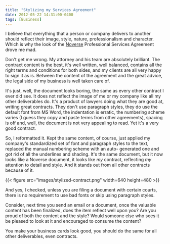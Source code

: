 ```yaml
---
title: "Stylizing my Services Agreement"
date: 2012-05-22 14:31:00-0400
tags: [Business]
---
```


I believe that everything that a person or company delivers to another should reflect their image, style, nature, professionalism and character. Which is why the look of the [Noverse](http://www.noverse.com) Professional Services Agreement drove me mad.

Don't get me wrong. My attorney and his team are absolutely brilliant. The contract content is the best, it's well written, well balanced, contains all the right terms and conditions for both sides, and my clients are all very happy to sign it as is. Between the content of the agreement and the great advice, the legal side of my business is well taken care of.

It's just, well, the document looks boring, the same as every other contract I ever did see. It does not reflect the image of me or my company like all my other deliverables do. It's a product of lawyers doing what they are good at, writing great contracts. They don't use paragraph styles, they do use the default font from MS Word, the indentation is erratic, the numbering scheme varies (I guess they copy and paste terms from other agreements), spacing is off and, well, the document is not very appealing to read. Yet it's a very good contract.

So, I reformatted it. Kept the same content, of course, just applied my company's standardized set of font and paragraph styles to the text, replaced the manual numbering scheme with an auto- generated one and got rid of all the underlines and shading. It's the same document, but it now looks like a Noverse document, it looks like *my* contract, reflecting *my* attention to detail and style. And it stands out from all other contracts because of it.

{{< figure src="images/stylized-contract.png" width=640 height=480 >}}

And yes, I checked, unless you are filing a document with certain courts, there is no requirement to use bad fonts or skip using paragraph styles.

Consider, next time you send an email or a document, once the valuable content has been finalized, does the item reflect well upon you? Are you proud of both the content and the style? Would someone else who sees it be pleased to look at it and encouraged to consume the content?

You make your business cards look good, you should do the same for all other deliverables, even contracts.
